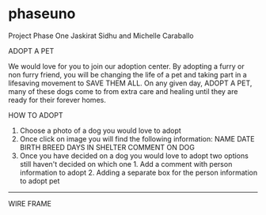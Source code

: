 # phaseuno
Project Phase One Jaskirat Sidhu and Michelle Caraballo 

ADOPT A PET 

We would love for you to join our adoption center. 
By adopting a furry or non furry friend, you will be changing the life of a pet and taking part in a lifesaving movement to SAVE THEM ALL.
On any given day, ADOPT A PET, many of these dogs come to from extra care and healing until they are ready for their forever homes.

HOW TO ADOPT  
1. Choose a photo of a dog you would love to adopt
2. Once click on image you will find the following information: 
NAME
DATE BIRTH
BREED
DAYS IN SHELTER
COMMENT ON DOG 
3. Once you have decided on a dog you would love to adopt 
two options still haven't decided on which one
        1. Add a comment with person information to adopt 
        2. Adding a separate box for the person information to adopt pet 
___________________________________________________________________________

WIRE FRAME 
